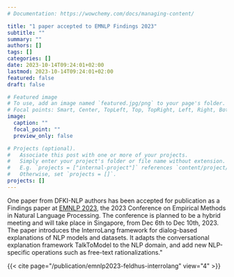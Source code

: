 ```yaml
---
# Documentation: https://wowchemy.com/docs/managing-content/

title: "1 paper accepted to EMNLP Findings 2023"
subtitle: ""
summary: ""
authors: []
tags: []
categories: []
date: 2023-10-14T09:24:01+02:00
lastmod: 2023-10-14T09:24:01+02:00
featured: false
draft: false

# Featured image
# To use, add an image named `featured.jpg/png` to your page's folder.
# Focal points: Smart, Center, TopLeft, Top, TopRight, Left, Right, BottomLeft, Bottom, BottomRight.
image:
  caption: ""
  focal_point: ""
  preview_only: false

# Projects (optional).
#   Associate this post with one or more of your projects.
#   Simply enter your project's folder or file name without extension.
#   E.g. `projects = ["internal-project"]` references `content/project/deep-learning/index.md`.
#   Otherwise, set `projects = []`.
projects: []
---
```


One paper from DFKI-NLP authors has been accepted for publication as a Findings paper at [EMNLP 2023](https://2023.emnlp.org/), the 2023 Conference on Empirical Methods in Natural Language Processing. The conference is planned to be a hybrid meeting and will take place in Singapore, from Dec 6th to Dec 10th, 2023. The paper introduces the InterroLang framework for dialog-based explanations of NLP models and datasets. It adapts the conversational explanation framework TalkToModel to the NLP domain, and add new NLP-specific operations such as free-text rationalizations."

{{< cite page="/publication/emnlp2023-feldhus-interrolang" view="4" >}}
